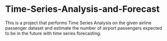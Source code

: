 # Time-Series-Analysis-and-Forecast
This is a project that performs Time Series Analysis on the given airline passenger  dataset and estimate the number of airport passengers expected to be in the  future with time series forecasting.
